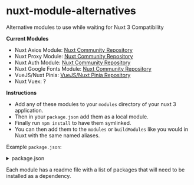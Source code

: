 # nuxt-module-alternatives
Alternative modules to use while waiting for Nuxt 3 Compatibility

**Current Modules**
- Nuxt Axios Module: [Nuxt Community Repository](https://github.com/nuxt-community/axios-module)
- Nuxt Proxy Module: [Nuxt Community Repository](https://github.com/nuxt-community/proxy-module)
- Nuxt Auth Module: [Nuxt Community Repository](https://github.com/nuxt-community/auth-module)
- Nuxt Google Fonts Module: [Nuxt Community Repository](https://github.com/nuxt-community/google-fonts-module)
- VueJS/Nuxt Pinia: [VueJS/Nuxt Pinia Repository](https://github.com/vuejs/pinia)
- Nuxt Vuex: ?

**Instructions**
- Add any of these modules to your `modules` directory of your nuxt 3 application. 
- Then in your `package.json` add them as a local module.
- Finally run `npm install` to have them symlinked.
- You can then add them to the `modules` or `buildModules` like you would in Nuxt with the same named aliases.

Example `package.json`:
<details>
<summary>package.json</summary>

```json
{
    "private": true,
    "scripts": {
        "dev": "nuxi dev",
        "build": "nuxi build",
        "start": "node .output/server/index.mjs"
    },
    "devDependencies": {
        "axios": "^0.25.0",
        "axios-retry": "^3.2.4",
        "google-fonts-helper": "^2.0.1",
        "http-proxy-middleware": "^2.0.2",
        "nuxt3": "latest"
    },
    "dependencies": {
        "@nuxtjs/axios": "file:modules/@nuxtjs/axios",
        "@nuxtjs/auth": "file:modules/@nuxtjs/auth",
        "@nuxtjs/google-fonts": "file:modules/@nuxtjs/google-fonts",
        "@nuxtjs/pinia": "file:modules/@nuxtjs/pinia",
        "@nuxtjs/proxy": "file:modules/@nuxtjs/proxy",
        "@nuxtjs/vuex": "file:modules/@nuxtjs/vuex" // Depricated
    }
}
```
or 

```json
{
    "private": true,
    "scripts": {
        "dev": "nuxi dev",
        "build": "nuxi build",
        "start": "node .output/server/index.mjs"
    },
    "devDependencies": {
        "axios": "^0.25.0",
        "axios-retry": "^3.2.4",
        "google-fonts-helper": "^2.0.1",
        "http-proxy-middleware": "^2.0.2",
        "nuxt3": "latest"
    },
    "dependencies": {
        "@nuxtjs/axios": "https://gitpkg.now.sh/Teranode/nuxt-module-alternatives/@nuxtjs/axios?master",
        "@nuxtjs/auth": "https://gitpkg.now.sh/Teranode/nuxt-module-alternatives/@nuxtjs/auth?master",
        "@nuxtjs/google-fonts": "https://gitpkg.now.sh/Teranode/nuxt-module-alternatives/@nuxtjs/google-fonts?master",
        "@nuxtjs/pinia": "https://gitpkg.now.sh/Teranode/nuxt-module-alternatives/@nuxtjs/pinia?master",
        "@nuxtjs/proxy": "https://gitpkg.now.sh/Teranode/nuxt-module-alternatives/@nuxtjs/proxy?master",
        "@nuxtjs/vuex": "https://gitpkg.now.sh/Teranode/nuxt-module-alternatives/@nuxtjs/vuex?master" // Depricated
    }
}
```
</details>

Each module has a readme file with a list of packages that will need to be installed as a dependency.
